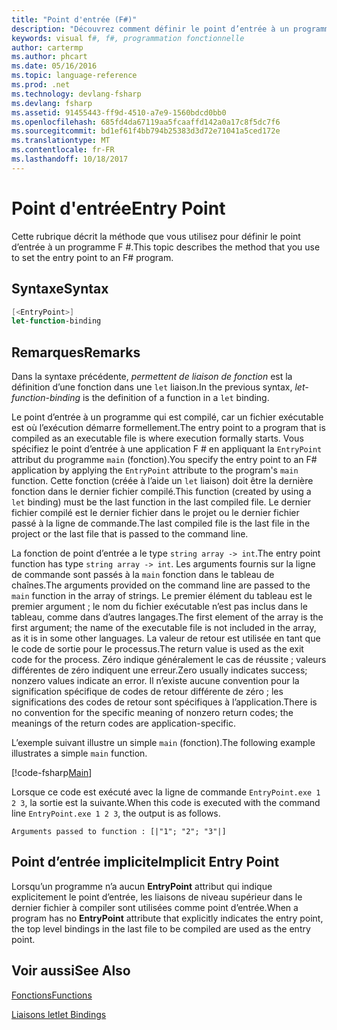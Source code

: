 ```yaml
---
title: "Point d'entrée (F#)"
description: "Découvrez comment définir le point d’entrée à un programme F # est compilé en tant qu’un fichier exécutable, où l’exécution démarre formellement."
keywords: visual f#, f#, programmation fonctionnelle
author: cartermp
ms.author: phcart
ms.date: 05/16/2016
ms.topic: language-reference
ms.prod: .net
ms.technology: devlang-fsharp
ms.devlang: fsharp
ms.assetid: 91455443-ff9d-4510-a7e9-1560bdcd0bb0
ms.openlocfilehash: 685fd4da67119aa5fcaaffd142a0a17c8f5dc7f6
ms.sourcegitcommit: bd1ef61f4bb794b25383d3d72e71041a5ced172e
ms.translationtype: MT
ms.contentlocale: fr-FR
ms.lasthandoff: 10/18/2017
---
```

# <a name="entry-point"></a><span data-ttu-id="0ac3f-104">Point d'entrée</span><span class="sxs-lookup"><span data-stu-id="0ac3f-104">Entry Point</span></span>

<span data-ttu-id="0ac3f-105">Cette rubrique décrit la méthode que vous utilisez pour définir le point d’entrée à un programme F #.</span><span class="sxs-lookup"><span data-stu-id="0ac3f-105">This topic describes the method that you use to set the entry point to an F# program.</span></span>


## <a name="syntax"></a><span data-ttu-id="0ac3f-106">Syntaxe</span><span class="sxs-lookup"><span data-stu-id="0ac3f-106">Syntax</span></span>

```fsharp
[<EntryPoint>]
let-function-binding
```

## <a name="remarks"></a><span data-ttu-id="0ac3f-107">Remarques</span><span class="sxs-lookup"><span data-stu-id="0ac3f-107">Remarks</span></span>
<span data-ttu-id="0ac3f-108">Dans la syntaxe précédente, *permettent de liaison de fonction* est la définition d’une fonction dans une `let` liaison.</span><span class="sxs-lookup"><span data-stu-id="0ac3f-108">In the previous syntax, *let-function-binding* is the definition of a function in a `let` binding.</span></span>

<span data-ttu-id="0ac3f-109">Le point d’entrée à un programme qui est compilé, car un fichier exécutable est où l’exécution démarre formellement.</span><span class="sxs-lookup"><span data-stu-id="0ac3f-109">The entry point to a program that is compiled as an executable file is where execution formally starts.</span></span> <span data-ttu-id="0ac3f-110">Vous spécifiez le point d’entrée à une application F # en appliquant la `EntryPoint` attribut du programme `main` (fonction).</span><span class="sxs-lookup"><span data-stu-id="0ac3f-110">You specify the entry point to an F# application by applying the `EntryPoint` attribute to the program's `main` function.</span></span> <span data-ttu-id="0ac3f-111">Cette fonction (créée à l’aide un `let` liaison) doit être la dernière fonction dans le dernier fichier compilé.</span><span class="sxs-lookup"><span data-stu-id="0ac3f-111">This function (created by using a `let` binding) must be the last function in the last compiled file.</span></span> <span data-ttu-id="0ac3f-112">Le dernier fichier compilé est le dernier fichier dans le projet ou le dernier fichier passé à la ligne de commande.</span><span class="sxs-lookup"><span data-stu-id="0ac3f-112">The last compiled file is the last file in the project or the last file that is passed to the command line.</span></span>

<span data-ttu-id="0ac3f-113">La fonction de point d’entrée a le type `string array -> int`.</span><span class="sxs-lookup"><span data-stu-id="0ac3f-113">The entry point function has type `string array -> int`.</span></span> <span data-ttu-id="0ac3f-114">Les arguments fournis sur la ligne de commande sont passés à la `main` fonction dans le tableau de chaînes.</span><span class="sxs-lookup"><span data-stu-id="0ac3f-114">The arguments provided on the command line are passed to the `main` function in the array of strings.</span></span> <span data-ttu-id="0ac3f-115">Le premier élément du tableau est le premier argument ; le nom du fichier exécutable n’est pas inclus dans le tableau, comme dans d’autres langages.</span><span class="sxs-lookup"><span data-stu-id="0ac3f-115">The first element of the array is the first argument; the name of the executable file is not included in the array, as it is in some other languages.</span></span> <span data-ttu-id="0ac3f-116">La valeur de retour est utilisée en tant que le code de sortie pour le processus.</span><span class="sxs-lookup"><span data-stu-id="0ac3f-116">The return value is used as the exit code for the process.</span></span> <span data-ttu-id="0ac3f-117">Zéro indique généralement le cas de réussite ; valeurs différentes de zéro indiquent une erreur.</span><span class="sxs-lookup"><span data-stu-id="0ac3f-117">Zero usually indicates success; nonzero values indicate an error.</span></span> <span data-ttu-id="0ac3f-118">Il n’existe aucune convention pour la signification spécifique de codes de retour différente de zéro ; les significations des codes de retour sont spécifiques à l’application.</span><span class="sxs-lookup"><span data-stu-id="0ac3f-118">There is no convention for the specific meaning of nonzero return codes; the meanings of the return codes are application-specific.</span></span>

<span data-ttu-id="0ac3f-119">L’exemple suivant illustre un simple `main` (fonction).</span><span class="sxs-lookup"><span data-stu-id="0ac3f-119">The following example illustrates a simple `main` function.</span></span>

[!code-fsharp[Main](../../../../samples/snippets/fsharp/entry-point/snippet501.fs)]

<span data-ttu-id="0ac3f-120">Lorsque ce code est exécuté avec la ligne de commande `EntryPoint.exe 1 2 3`, la sortie est la suivante.</span><span class="sxs-lookup"><span data-stu-id="0ac3f-120">When this code is executed with the command line `EntryPoint.exe 1 2 3`, the output is as follows.</span></span>

```console
Arguments passed to function : [|"1"; "2"; "3"|]
```

## <a name="implicit-entry-point"></a><span data-ttu-id="0ac3f-121">Point d’entrée implicite</span><span class="sxs-lookup"><span data-stu-id="0ac3f-121">Implicit Entry Point</span></span>
<span data-ttu-id="0ac3f-122">Lorsqu’un programme n’a aucun **EntryPoint** attribut qui indique explicitement le point d’entrée, les liaisons de niveau supérieur dans le dernier fichier à compiler sont utilisées comme point d’entrée.</span><span class="sxs-lookup"><span data-stu-id="0ac3f-122">When a program has no **EntryPoint** attribute that explicitly indicates the entry point, the top level bindings in the last file to be compiled are used as the entry point.</span></span>


## <a name="see-also"></a><span data-ttu-id="0ac3f-123">Voir aussi</span><span class="sxs-lookup"><span data-stu-id="0ac3f-123">See Also</span></span>
[<span data-ttu-id="0ac3f-124">Fonctions</span><span class="sxs-lookup"><span data-stu-id="0ac3f-124">Functions</span></span>](index.md)

[<span data-ttu-id="0ac3f-125">Liaisons let</span><span class="sxs-lookup"><span data-stu-id="0ac3f-125">let Bindings</span></span>](let-bindings.md)
